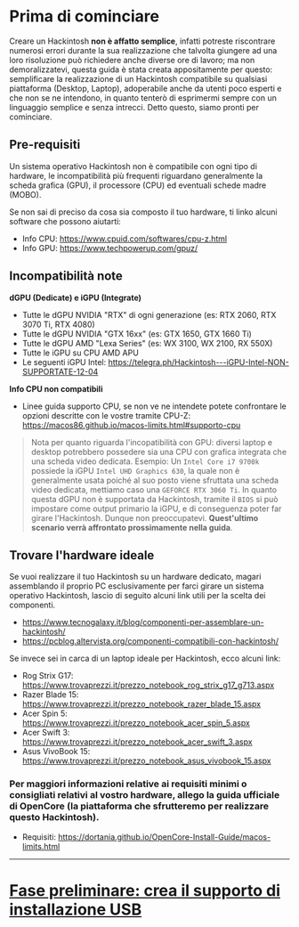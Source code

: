 # Prima di cominciare
Creare un Hackintosh **non è affatto semplice**, infatti potreste riscontrare numerosi errori durante la sua realizzazione che talvolta giungere ad una loro risoluzione può richiedere anche diverse ore di lavoro; ma non demoralizzatevi, questa guida è stata creata appositamente per questo: semplificare la realizzazione di un Hackintosh compatibile su qualsiasi piattaforma (Desktop, Laptop), adoperabile anche da utenti poco esperti e che non se ne intendono, in quanto tenterò di esprimermi sempre con un linguaggio semplice e senza intrecci. Detto questo, siamo pronti per cominciare.

## Pre-requisiti
Un sistema operativo Hackintosh non è compatibile con ogni tipo di hardware, le incompatibilità più frequenti riguardano generalmente la scheda grafica (GPU), il processore (CPU) ed eventuali schede madre (MOBO).

Se non sai di preciso da cosa sia composto il tuo hardware, ti linko alcuni software che possono aiutarti:
* Info CPU: https://www.cpuid.com/softwares/cpu-z.html
* Info GPU: https://www.techpowerup.com/gpuz/

## Incompatibilità note
**dGPU (Dedicate) e iGPU (Integrate)**
* Tutte le dGPU NVIDIA "RTX" di ogni generazione (es: RTX 2060, RTX 3070 Ti, RTX 4080)
* Tutte le dGPU NVIDIA "GTX 16xx" (es: GTX 1650, GTX 1660 Ti)
* Tutte le dGPU AMD "Lexa Series" (es: WX 3100, WX 2100, RX 550X)
* Tutte le iGPU su CPU AMD APU
* Le seguenti iGPU Intel: https://telegra.ph/Hackintosh---iGPU-Intel-NON-SUPPORTATE-12-04

**Info CPU non compatibili**
* Linee guida supporto CPU, se non ve ne intendete potete confrontare le opzioni descritte con le vostre tramite CPU-Z: https://macos86.github.io/macos-limits.html#supporto-cpu

> Nota per quanto riguarda l'incopatibilità con GPU: diversi laptop e desktop potrebbero possedere sia una CPU con grafica integrata che una scheda video dedicata. Esempio: Un `Intel Core i7 9700k` possiede la iGPU `Intel UHD Graphics 630`, la quale non è generalmente usata poiché al suo posto viene sfruttata una scheda video dedicata, mettiamo caso una `GEFORCE RTX 3060 Ti`. In quanto questa dGPU non è supportata da Hackintosh, tramite il `BIOS` si può impostare come output primario la iGPU, e di conseguenza poter far girare l'Hackintosh. Dunque non preoccupatevi. **Quest'ultimo scenario verrà affrontato prossimamente nella guida**.


## Trovare l'hardware ideale
Se vuoi realizzare il tuo Hackintosh su un hardware dedicato, magari assemblando il proprio PC esclusivamente per farci girare un sistema operativo Hackintosh, lascio di seguito alcuni link utili per la scelta dei componenti.
* https://www.tecnogalaxy.it/blog/componenti-per-assemblare-un-hackintosh/
* https://pcblog.altervista.org/componenti-compatibili-con-hackintosh/

Se invece sei in carca di un laptop ideale per Hackintosh, ecco alcuni link:
* Rog Strix G17: https://www.trovaprezzi.it/prezzo_notebook_rog_strix_g17_g713.aspx
* Razer Blade 15: https://www.trovaprezzi.it/prezzo_notebook_razer_blade_15.aspx
* Acer Spin 5: https://www.trovaprezzi.it/prezzo_notebook_acer_spin_5.aspx
* Acer Swift 3: https://www.trovaprezzi.it/prezzo_notebook_acer_swift_3.aspx
* Asus VivoBook 15: https://www.trovaprezzi.it/prezzo_notebook_asus_vivobook_15.aspx


### Per maggiori informazioni relative ai requisiti minimi o consigliati relativi al vostro hardware, allego la guida ufficiale di OpenCore (la piattaforma che sfrutteremo per realizzare questo Hackintosh).
* Requisiti: https://dortania.github.io/OpenCore-Install-Guide/macos-limits.html

***

# [Fase preliminare: crea il supporto di installazione USB](https://github.com/Ludqvico/Guida-Hackintosh-Completa-in-ITALIANO/wiki/Fase-preliminare:-crea-il-supporto-di-installazione-USB)
